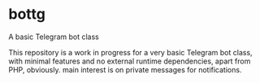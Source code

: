 # bottg
A basic Telegram bot class

This repository is a work in progress for a very basic Telegram bot class, with minimal features and no external runtime dependencies, apart from PHP, obviously. main interest is on private messages for notifications.
